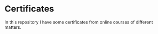 # Certificates
In this repository I have some certificates from online courses of different matters. 

